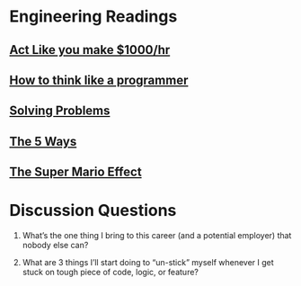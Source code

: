 # Engineering Readings

## [Act Like you make $1000/hr](https://anthony-moore.medium.com/pretend-your-time-is-worth-1-000-hour-and-youll-become-100x-more-productive-6ab2302b8e8c)
## [How to think like a programmer](https://medium.freecodecamp.org/how-to-think-like-a-programmer-lessons-in-problem-solving-d1d8bf1de7d2)
## [Solving Problems](https://simpleprogrammer.com/solving-problems-breaking-it-down/)
## [The 5 Ways](https://www.mindtools.com/pages/article/newTMC_5W.htm)
## [The Super Mario Effect](https://www.youtube.com/watch?v=9vJRopau0g0)

# Discussion Questions

1. What’s the one thing I bring to this career (and a potential employer) that nobody else can?
    

2. What are 3 things I’ll start doing to “un-stick” myself whenever I get stuck on tough piece of code, logic, or feature?
